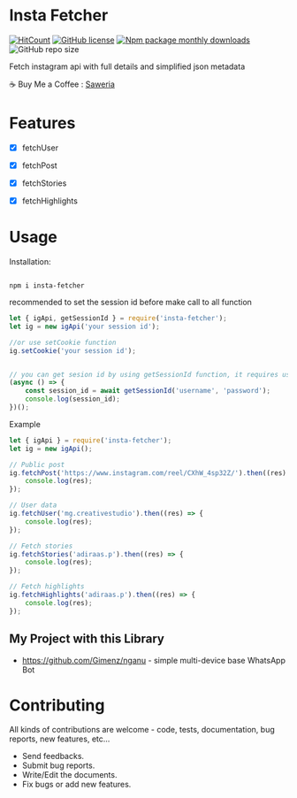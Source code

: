 # Insta Fetcher

[![HitCount](http://hits.dwyl.com/Gimenz/insta-fetcher.svg)](http://hits.dwyl.com/Gimenz/insta-fetcher) [![GitHub license](https://img.shields.io/github/license/Gimenz/insta-fetcher)](https://github.com/Gimenz/insta-fetcher/blob/master/LICENSE) [![Npm package monthly downloads](https://badgen.net/npm/dm/insta-fetcher)](https://npmjs.com/package/insta-fetcher) ![GitHub repo size](https://img.shields.io/github/repo-size/Gimenz/insta-fetcher?style=flat)

Fetch instagram api with full details and simplified json metadata

☕ Buy Me a Coffee : [Saweria](https://saweria.co/masgimenz 'Saweria')

# Features

- [x] fetchUser

- [x] fetchPost

- [x] fetchStories

- [x] fetchHighlights


# Usage

Installation:

```

npm i insta-fetcher

```

recommended to set the session id before make call to all function

```js
let { igApi, getSessionId } = require('insta-fetcher');
let ig = new igApi('your session id');

//or use setCookie function
ig.setCookie('your session id');


// you can get sesion id by using getSessionId function, it requires username & password
(async () => {
    const session_id = await getSessionId('username', 'password');
    console.log(session_id);
})();
```

Example

```js
let { igApi } = require('insta-fetcher');
let ig = new igApi();

// Public post
ig.fetchPost('https://www.instagram.com/reel/CXhW_4sp32Z/').then((res) => {
	console.log(res);
});

// User data
ig.fetchUser('mg.creativestudio').then((res) => {
	console.log(res);
});

// Fetch stories
ig.fetchStories('adiraas.p').then((res) => {
	console.log(res);
});

// Fetch highlights
ig.fetchHighlights('adiraas.p').then((res) => {
	console.log(res);
});
```

## My Project with this Library

- https://github.com/Gimenz/nganu - simple multi-device base WhatsApp Bot 

# Contributing

All kinds of contributions are welcome - code, tests, documentation, bug reports, new features, etc...

- Send feedbacks.
- Submit bug reports.
- Write/Edit the documents.
- Fix bugs or add new features.
